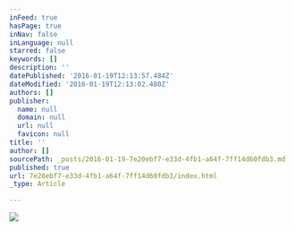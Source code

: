 ```yaml
---
inFeed: true
hasPage: true
inNav: false
inLanguage: null
starred: false
keywords: []
description: ''
datePublished: '2016-01-19T12:13:57.484Z'
dateModified: '2016-01-19T12:13:02.480Z'
authors: []
publisher:
  name: null
  domain: null
  url: null
  favicon: null
title: ''
author: []
sourcePath: _posts/2016-01-19-7e20ebf7-e33d-4fb1-a64f-7ff14d60fdb3.md
published: true
url: 7e20ebf7-e33d-4fb1-a64f-7ff14d60fdb3/index.html
_type: Article

---
```

![](https://the-grid-user-content.s3-us-west-2.amazonaws.com/11379040-3ea4-49f8-87f7-461ed963f499.png)